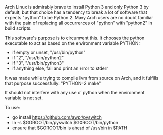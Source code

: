 Arch Linux is admirably brave to install Python 3 and only Python 3 by default,
but that choice has a tendency to break a lot of software that expects "python"
to be Python 2.  Many Arch users are no doubt familiar with the pain of
replacing all occurrences of "python" with "python2" in build scripts.

This software's purpose is to circumvent this.  It chooses the python
executable to act as based on the environment variable PYTHON:

- if empty or unset, "/usr/bin/python"
- if "2", "/usr/bin/python2"
- if "3", "/usr/bin/python3"
- if anything else, fail and print an error to stderr

It was made while trying to compile llvm from source on Arch, and it fulfills
that purpose successfully: "PYTHON=2 make"

It should not interfere with any use of python when the environment variable is
not set.

To use:

- go install https://github.com/awpr/pyswitch
- ln -s $GOROOT/bin/pyswitch $GOROOT/bin/python
- ensure that $GOROOT/bin is ahead of /usr/bin in $PATH
